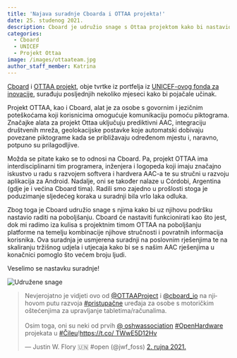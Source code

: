 ```yaml
---
title: 'Najava suradnje Cboarda i OTTAA projekta!'
date: 25. studenog 2021.
description: Cboard je udružio snage s Ottaa projektom kako bi nastavio raditi na poboljšanju komunikacije osoba s invaliditetom
categories:
  - Cboard
  - UNICEF
  - Projekt Ottaa
image: /images/ottaateam.jpg
author_staff_member: Katrina
---
```

[Cboard](https://www.cboard.io/) i [OTTAA projekt](https://www.ottaaproject.com/), obje tvrtke iz portfelja iz [UNICEF-ovog fonda za inovacije](https://www.unicef.org/innovation/stories/giving-every-child-voice-aac-technology), surađuju posljednjih nekoliko mjeseci kako bi pojačale učinak.

Projekt OTTAA, kao i Cboard, alat je za osobe s govornim i jezičnim poteškoćama koji korisnicima omogućuje komunikaciju pomoću piktograma. Značajke alata za projekt Ottaa uključuju prediktivni AAC, integraciju društvenih mreža, geolokacijske postavke koje automatski dobivaju povezane piktograme kada se približavaju određenom mjestu i, naravno, potpuno su prilagodljive.

Možda se pitate kako se to odnosi na Cboard. Pa, projekt OTTAA ima interdisciplinarni tim programera, inženjera i logopeda koji imaju značajno iskustvo u radu s razvojem softvera i hardvera AAC-a te su stručni u razvoju aplikacija za Android. Nadalje, oni se također nalaze u Córdobi, Argentina (gdje je i većina Cboard tima). Radili smo zajedno u prošlosti stoga je poduzimanje sljedećeg koraka u suradnji bila vrlo laka odluka.

Zbog toga je Cboard udružio snage s njima kako bi uz njihovu podršku nastavio raditi na poboljšanju. Cboard će nastaviti funkcionirati kao što jest, dok mi radimo iza kulisa s projektnim timom OTTAA na poboljšanju platforme na temelju kombinacije njihove stručnosti i povratnih informacija korisnika. Ova suradnja je usmjerena suradnji na poslovnim rješenjima te na skaliranju tržišnog udjela i utjecaja kako bi se s našim AAC rješenjima u konačnici pomoglo što većem broju ljudi.

Veselimo se nastavku suradnje!

![Udružene snage](/images/joined-forces.png)

<blockquote class="twitter-tweet"><p lang="en" dir="ltr">Nevjerojatno je vidjeti ovo od <a href="https://twitter.com/OTTAAProject?ref_src=twsrc%5Etfw">@OTTAAProject</a> i <a href="https://twitter.com/cboard_io?ref_src =twsrc%5Etfw">@cboard_io</a> na njihovom putu razvoja <a href="https://twitter.com/hashtag/accessibility?src=hash&amp;ref_src=twsrc%5Etfw">#pristupačne</a > uređaja za osobe s motoričkim oštećenjima za upravljanje tabletima/računalima.<br><br>Osim toga, oni su neki od prvih <a href="https://twitter.com/oshwassociation?ref_src=twsrc%5Etfw">@ oshwassociation</a> <a href="https://twitter.com/hashtag/OpenHardware?src=hash&amp;ref_src=twsrc%5Etfw">#OpenHardware</a> projekata u <a href="https:// twitter.com/hashtag/Chile?src=hash&amp;ref_src=twsrc%5Etfw">#Čileu</a>!<a href="https://t.co/TWwE5D12Hv">https://t.co/ TWwE5D12Hv</a></p>&mdash; Justin W. Flory 🇺🇳 #open (@jwf_foss) <a href="https://twitter.com/jwf_foss/status/1433355620619636736?ref_src=twsrc%5Etfw">2. rujna 2021.</a></blockquote> <script async src="https://platform.twitter.com/widgets.js" charset="utf-8"></script>


